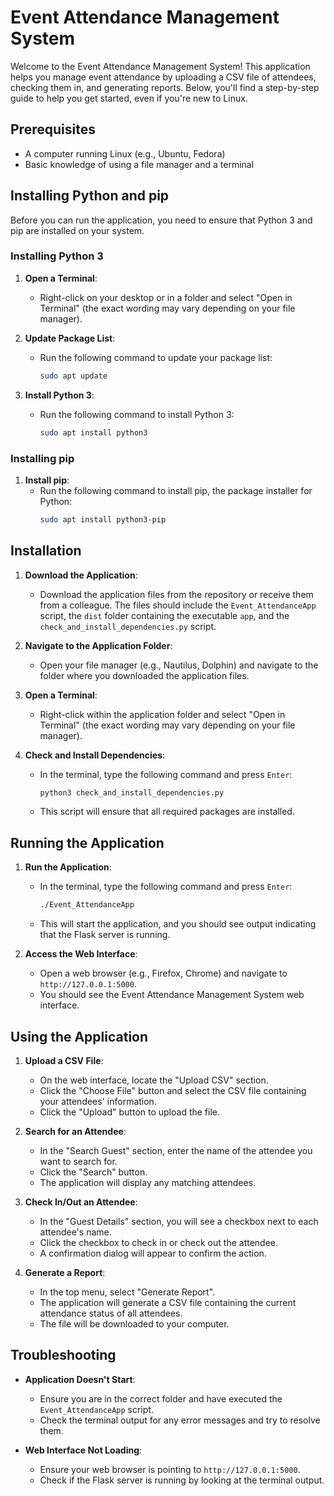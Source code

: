 # Event Attendance Management System

Welcome to the Event Attendance Management System! This application helps you manage event attendance by uploading a CSV file of attendees, checking them in, and generating reports. Below, you'll find a step-by-step guide to help you get started, even if you're new to Linux.

## Prerequisites

- A computer running Linux (e.g., Ubuntu, Fedora)
- Basic knowledge of using a file manager and a terminal

## Installing Python and pip

Before you can run the application, you need to ensure that Python 3 and pip are installed on your system.

### Installing Python 3

1. **Open a Terminal**:
   - Right-click on your desktop or in a folder and select "Open in Terminal" (the exact wording may vary depending on your file manager).

2. **Update Package List**:
   - Run the following command to update your package list:
     ```sh
     sudo apt update
     ```

3. **Install Python 3**:
   - Run the following command to install Python 3:
     ```sh
     sudo apt install python3
     ```

### Installing pip

1. **Install pip**:
   - Run the following command to install pip, the package installer for Python:
     ```sh
     sudo apt install python3-pip
     ```

## Installation

1. **Download the Application**:
   - Download the application files from the repository or receive them from a colleague. The files should include the `Event_AttendanceApp` script, the `dist` folder containing the executable `app`, and the `check_and_install_dependencies.py` script.

2. **Navigate to the Application Folder**:
   - Open your file manager (e.g., Nautilus, Dolphin) and navigate to the folder where you downloaded the application files.

3. **Open a Terminal**:
   - Right-click within the application folder and select "Open in Terminal" (the exact wording may vary depending on your file manager).

4. **Check and Install Dependencies**:
   - In the terminal, type the following command and press `Enter`:
     ```sh
     python3 check_and_install_dependencies.py
     ```
   - This script will ensure that all required packages are installed.

## Running the Application

1. **Run the Application**:
   - In the terminal, type the following command and press `Enter`:
     ```sh
     ./Event_AttendanceApp
     ```
   - This will start the application, and you should see output indicating that the Flask server is running.

2. **Access the Web Interface**:
   - Open a web browser (e.g., Firefox, Chrome) and navigate to `http://127.0.0.1:5000`.
   - You should see the Event Attendance Management System web interface.

## Using the Application

1. **Upload a CSV File**:
   - On the web interface, locate the "Upload CSV" section.
   - Click the "Choose File" button and select the CSV file containing your attendees' information.
   - Click the "Upload" button to upload the file.

2. **Search for an Attendee**:
   - In the "Search Guest" section, enter the name of the attendee you want to search for.
   - Click the "Search" button.
   - The application will display any matching attendees.

3. **Check In/Out an Attendee**:
   - In the "Guest Details" section, you will see a checkbox next to each attendee's name.
   - Click the checkbox to check in or check out the attendee.
   - A confirmation dialog will appear to confirm the action.

4. **Generate a Report**:
   - In the top menu, select "Generate Report".
   - The application will generate a CSV file containing the current attendance status of all attendees.
   - The file will be downloaded to your computer.

## Troubleshooting

- **Application Doesn't Start**:
  - Ensure you are in the correct folder and have executed the `Event_AttendanceApp` script.
  - Check the terminal output for any error messages and try to resolve them.

- **Web Interface Not Loading**:
  - Ensure your web browser is pointing to `http://127.0.0.1:5000`.
  - Check if the Flask server is running by looking at the terminal output.
